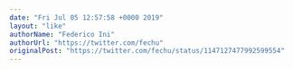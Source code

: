 ```yaml
---
date: "Fri Jul 05 12:57:58 +0000 2019"
layout: "like"
authorName: "Federico Ini"
authorUrl: "https://twitter.com/fechu"
originalPost: "https://twitter.com/fechu/status/1147127477992599554"
---
```

